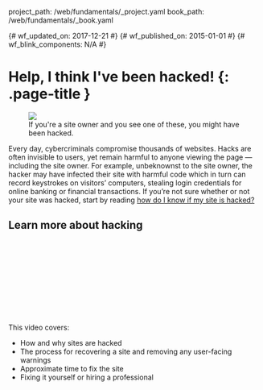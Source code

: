 project_path: /web/fundamentals/_project.yaml
book_path: /web/fundamentals/_book.yaml

{# wf_updated_on: 2017-12-21 #}
{# wf_published_on: 2015-01-01 #}
{# wf_blink_components: N/A #}

# Help, I think I've been hacked! {: .page-title }

<figure class="attempt-right">
  <img src="images/hacked-examples.gif">
  <figcaption>
    If you're a site owner and you see one of these, you might have been hacked.
  </figcaption>
</figure>

Every day, cybercriminals compromise thousands of websites. Hacks are
often invisible to users, yet remain harmful to anyone viewing the page
— including the site owner. For example, unbeknownst to the site owner,
the hacker may have infected their site with harmful code which in turn
can record keystrokes on visitors’ computers, stealing login credentials
for online banking or financial transactions. If you’re not sure whether
or not your site was hacked, start by reading
[how do I know if my site is hacked?](how_do_I_know_if_site_hacked)

## Learn more about hacking

<div class="video-wrapper">
  <iframe class="devsite-embedded-youtube-video" data-video-id="mbJvL61DOZg"
          data-autohide="1" data-showinfo="0" frameborder="0" allowfullscreen>
  </iframe>
</div>

This video covers:

* How and why sites are hacked
* The process for recovering a site and removing any user-facing warnings
* Approximate time to fix the site
* Fixing it yourself or hiring a professional

